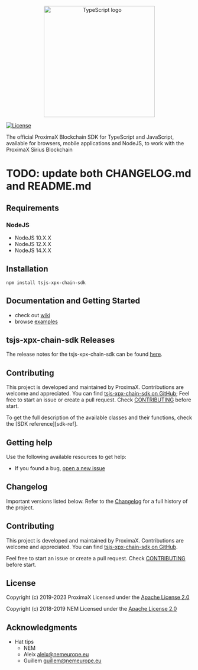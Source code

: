 <p align="center"><a href="https://www.typescriptlang.org/" target="_blank" rel="noopener noreferrer"><img width="300" src="https://user-images.githubusercontent.com/29048783/72934273-4cd5e700-3d31-11ea-8d67-bcfdaf0a6404.png" alt="TypeScript logo"></a></p>

[![License](https://img.shields.io/badge/License-Apache%202.0-blue.svg)](https://opensource.org/licenses/Apache-2.0)

The official ProximaX Blockchain SDK for TypeScript and JavaScript, available for browsers, mobile applications and NodeJS, to work with the ProximaX Sirius Blockchain

# TODO: update both CHANGELOG.md and README.md

## Requirements

### NodeJS

- NodeJS 10.X.X
- NodeJS 12.X.X
- NodeJS 14.X.X

## Installation

```npm install tsjs-xpx-chain-sdk```

## Documentation and Getting Started

- check out [wiki][wiki]
- browse [examples][examples]

## tsjs-xpx-chain-sdk Releases

The release notes for the tsjs-xpx-chain-sdk can be found [here](CHANGELOG.md).

## Contributing

This project is developed and maintained by ProximaX. Contributions are welcome and appreciated. You can find [tsjs-xpx-chain-sdk on GitHub][self];
Feel free to start an issue or create a pull request. Check [CONTRIBUTING](CONTRIBUTING.md) before start.

To get the full description of the available classes and their functions, check the [SDK reference][sdk-ref].

## Getting help

Use the following available resources to get help:

- If you found a bug, [open a new issue][issues]

## Changelog

Important versions listed below. Refer to the [Changelog](CHANGELOG.md) for a full history of the project.

## Contributing

This project is developed and maintained by ProximaX. Contributions are welcome and appreciated. You can find [tsjs-xpx-chain-sdk on GitHub][self].

Feel free to start an issue or create a pull request. Check [CONTRIBUTING](CONTRIBUTING.md) before start.

## License

Copyright (c) 2019-2023 ProximaX
Licensed under the [Apache License 2.0](LICENSE)

Copyright (c) 2018-2019 NEM
Licensed under the [Apache License 2.0](LICENSE)

[self]: https://github.com/proximax-storage/tsjs-xpx-chain-sdk
[issues]: https://github.com/proximax-storage/tsjs-xpx-chain-sdk/issues
[wiki]: https://github.com/proximax-storage/tsjs-xpx-chain-sdk/wiki
[examples]: https://github.com/proximax-storage/tsjs-xpx-chain-sdk/wiki/Examples

## Acknowledgments
* Hat tips
    * NEM
    * Aleix <aleix@nemeurope.eu>
    * Guillem <guillem@nemeurope.eu>
